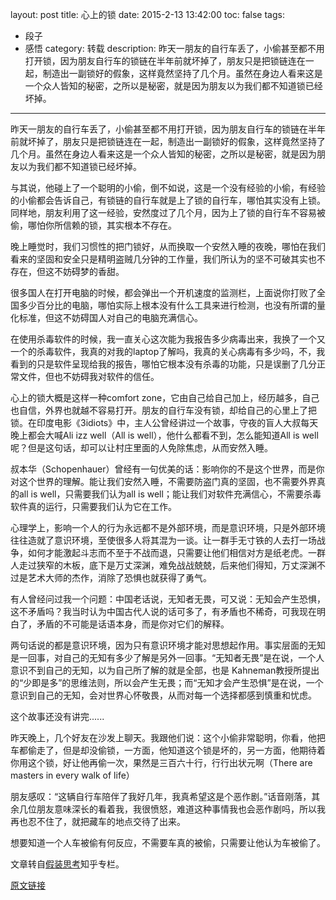 layout: post
title: 心上的锁
date: 2015-2-13 13:42:00
toc: false
tags: 
- 段子
- 感悟
category: 转载
description: 昨天一朋友的自行车丢了，小偷甚至都不用打开锁，因为朋友自行车的锁链在半年前就坏掉了，朋友只是把锁链连在一起，制造出一副锁好的假象，这样竟然坚持了几个月。虽然在身边人看来这是一个众人皆知的秘密，之所以是秘密，就是因为朋友以为我们都不知道锁已经坏掉。

---

昨天一朋友的自行车丢了，小偷甚至都不用打开锁，因为朋友自行车的锁链在半年前就坏掉了，朋友只是把锁链连在一起，制造出一副锁好的假象，这样竟然坚持了几个月。虽然在身边人看来这是一个众人皆知的秘密，之所以是秘密，就是因为朋友以为我们都不知道锁已经坏掉。

与其说，他碰上了一个聪明的小偷，倒不如说，这是一个没有经验的小偷，有经验的小偷都会告诉自己，有锁链的自行车就是上了锁的自行车，哪怕其实没有上锁。同样地，朋友利用了这一经验，安然度过了几个月，因为上了锁的自行车不容易被偷，哪怕你所信赖的锁，其实根本不存在。

晚上睡觉时，我们习惯性的把门锁好，从而换取一个安然入睡的夜晚，哪怕在我们看来的坚固和安全只是精明盗贼几分钟的工作量，我们所认为的坚不可破其实也不存在，但这不妨碍梦的香甜。

很多国人在打开电脑的时候，都会弹出一个开机速度的监测栏，上面说你打败了全国多少百分比的电脑，哪怕实际上根本没有什么工具来进行检测，也没有所谓的量化标准，但这不妨碍国人对自己的电脑充满信心。

在使用杀毒软件的时候，我一直关心这次能为我报告多少病毒出来，我换了一个又一个的杀毒软件，我真的对我的laptop了解吗，我真的关心病毒有多少吗，不，我看到的只是软件呈现给我的报告，哪怕它根本没有杀毒的功能，只是误删了几分正常文件，但也不妨碍我对软件的信任。

心上的锁大概是这样一种comfort zone，它由自己给自己加上，经历越多，自己也自信，外界也就越不容易打开。朋友的自行车没有锁，却给自己的心里上了把锁。在印度电影《3idiots》中，主人公曾经讲过一个故事，守夜的盲人大叔每天晚上都会大喊Ali izz well（All is well），他什么都看不到，怎么能知道All is well呢？但是这句话，却可以让村庄里面的人免除焦虑，从而安然入睡。

叔本华（Schopenhauer）曾经有一句优美的话：影响你的不是这个世界，而是你对这个世界的理解。能让我们安然入睡，不需要防盗门真的坚固，也不需要外界真的all is well，只需要我们认为all is well；能让我们对软件充满信心，不需要杀毒软件真的运行，只需要我们认为它在工作。

心理学上，影响一个人的行为永远都不是外部环境，而是意识环境，只是外部环境往往造就了意识环境，至使很多人将其混为一谈。让一群手无寸铁的人去打一场战争，如何才能激起斗志而不至于不战而退，只需要让他们相信对方是纸老虎。一群人走过狭窄的木板，底下是万丈深渊，难免战战兢兢，后来他们得知，万丈深渊不过是艺术大师的杰作，消除了恐惧也就获得了勇气。

有人曾经问过我一个问题：中国老话说，无知者无畏，可又说：无知会产生恐惧，这不矛盾吗？我当时认为中国古代人说的话可多了，有矛盾也不稀奇，可我现在明白了，矛盾的不可能是话语本身，而是你对它们的解释。

两句话说的都是意识环境，因为只有意识环境才能对思想起作用。事实层面的无知是一回事，对自己的无知有多少了解是另外一回事。“无知者无畏”是在说，一个人意识不到自己的无知，以为自己所了解的就是全部，也是 Kahneman教授所提出的“少即是多”的思维法则，所以会产生无畏；而“无知才会产生恐惧”是在说，一个意识到自己的无知，会对世界心怀敬畏，从而对每一个选择都感到慎重和忧虑。

这个故事还没有讲完......

昨天晚上，几个好友在沙发上聊天。我跟他们说：这个小偷非常聪明，你看，他把车都偷走了，但是却没偷锁，一方面，他知道这个锁是坏的，另一方面，他期待着你用这个锁，好让他再偷一次，果然是三百六十行，行行出状元啊（There are masters in every walk of life）

朋友感叹：“这辆自行车陪伴了我好几年，我真希望这是个恶作剧。”话音刚落，其余几位朋友意味深长的看着我，我很愤怒，难道这种事情我也会恶作剧吗，所以我再也忍不住了，就把藏车的地点交待了出来。

想要知道一个人车被偷有何反应，不需要车真的被偷，只需要让他认为车被偷了。

文章转自[假装思考](http://zhuanlan.zhihu.com/pretendcogitate/)知乎专栏。               

[原文链接](http://zhuanlan.zhihu.com/pretendcogitate/19907596)